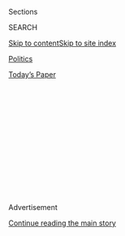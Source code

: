 <div id="app">

<div>

<div>

<div>

<div class="NYTAppHideMasthead css-1q2w90k e1suatyy0">

<div class="section css-ui9rw0 e1suatyy2">

<div class="css-eph4ug er09x8g0">

<div class="css-6n7j50">

</div>

<span class="css-1dv1kvn">Sections</span>

<div class="css-10488qs">

<span class="css-1dv1kvn">SEARCH</span>

</div>

[Skip to content](#site-content)[Skip to site
index](#site-index)

</div>

<div id="masthead-section-label" class="css-1wr3we4 eaxe0e00">

[Politics](https://www.nytimes.com/section/politics)

</div>

<div class="css-10698na e1huz5gh0">

</div>

</div>

<div id="masthead-bar-one" class="section hasLinks css-15hmgas e1csuq9d3">

<div class="css-uqyvli e1csuq9d0">

</div>

<div class="css-1uqjmks e1csuq9d1">

</div>

<div class="css-9e9ivx">

[](https://myaccount.nytimes.com/auth/login?response_type=cookie&client_id=vi)

</div>

<div class="css-1bvtpon e1csuq9d2">

[Today’s
Paper](https://www.nytimes.com/section/todayspaper)

</div>

</div>

</div>

</div>

<div data-aria-hidden="false">

<div id="site-content" data-role="main">

<div>

<div class="css-1aor85t" style="opacity:0.000000001;z-index:-1;visibility:hidden">

<div class="css-1hqnpie">

<div class="css-epjblv">

<span class="css-17xtcya">[Politics](/section/politics)</span><span class="css-x15j1o">|</span><span class="css-fwqvlz">Trump
Suggests Using Bedrock China Policy as Bargaining
Chip</span>

</div>

<div class="css-k008qs">

<div class="css-1iwv8en">

<span class="css-18z7m18"></span>

<div>

</div>

</div>

<span class="css-1n6z4y">https://nyti.ms/2hdI05H</span>

<div class="css-1705lsu">

<div class="css-4xjgmj">

<div class="css-4skfbu" data-role="toolbar" data-aria-label="Social Media Share buttons, Save button, and Comments Panel with current comment count" data-testid="share-tools">

  - 
  - 
  - 
  - 
    
    <div class="css-6n7j50">
    
    </div>

  - 

</div>

</div>

</div>

</div>

</div>

</div>

<div class="css-13pd83m">

</div>

<div id="top-wrapper" class="css-1sy8kpn">

<div id="top-slug" class="css-l9onyx">

Advertisement

</div>

[Continue reading the main
story](#after-top)

<div class="ad top-wrapper" style="text-align:center;height:100%;display:block;min-height:250px">

<div id="top" class="place-ad" data-position="top" data-size-key="top">

</div>

</div>

<div id="after-top">

</div>

</div>

<div id="sponsor-wrapper" class="css-1hyfx7x">

<div id="sponsor-slug" class="css-19vbshk">

Supported by

</div>

[Continue reading the main
story](#after-sponsor)

<div id="sponsor" class="ad sponsor-wrapper" style="text-align:center;height:100%;display:block">

</div>

<div id="after-sponsor">

</div>

</div>

<div class="css-1vkm6nb ehdk2mb0">

# Trump Suggests Using Bedrock China Policy as Bargaining Chip

</div>

![<span class="css-16f3y1r e13ogyst0">The government said it had
“serious concern” about President-elect Donald J. Trump’s comments on
the One China policy, renewing a debate that erupted nine days ago when
he spoke with the president of
Taiwan.</span><span class="css-cch8ym"><span class="css-1dv1kvn">Credit</span><span class="css-cnj6d5 e1z0qqy90" itemprop="copyrightHolder"><span class="css-1ly73wi e1tej78p0">Credit...</span><span>Doug
Mills/The New York
Times</span></span></span>](https://static01.nyt.com/images/2016/12/12/us/12diplo1/12diplo1-videoSixteenByNineJumbo1600.jpg)

<div class="css-xt80pu e12qa4dv0">

<div class="css-18e8msd">

<div class="css-vp77d3 epjyd6m0">

<div class="css-1baulvz">

By [<span class="css-1baulvz last-byline" itemprop="name">Mark
Landler</span>](http://www.nytimes.com/by/mark-landler)

</div>

</div>

  - Dec. 11,
    2016

  - 
    
    <div class="css-4xjgmj">
    
    <div class="css-d8bdto" data-role="toolbar" data-aria-label="Social Media Share buttons, Save button, and Comments Panel with current comment count" data-testid="share-tools">
    
      - 
      - 
      - 
      - 
        
        <div class="css-6n7j50">
        
        </div>
    
      - 
    
    </div>
    
    </div>

</div>

<div class="css-tk9fsr">

[阅读简体中文版](http://cn.nytimes.com/world/20161212/trump-taiwan-one-china/ "Read in Simplified Chinese")

</div>

</div>

<div class="section meteredContent css-1r7ky0e" name="articleBody" itemprop="articleBody">

<div class="css-1fanzo5 StoryBodyCompanionColumn">

<div class="css-53u6y8">

WASHINGTON — President-elect Donald J. Trump, defending [his recent
phone call with Taiwan’s
president](https://www.nytimes.com/2016/12/02/us/politics/trump-speaks-with-taiwans-leader-a-possible-affront-to-china.html),
asserted in an interview broadcast on Sunday that the United States was
not bound by the One China policy, the 44-year diplomatic understanding
that underpins America’s relationship with its biggest rival.

Mr. Trump, speaking on Fox News, said he understood the principle of a
single China that includes Taiwan, but declared, “I don’t know why we
have to be bound by a One China policy unless we make a deal with China
having to do with other things, including trade.”

“I mean, look,” he continued, “we’re being hurt very badly by China with
devaluation; with taxing us heavy at the borders when we don’t tax them;
with building a massive fortress in the middle of the South China Sea,
which they shouldn’t be doing; and, frankly, with not helping us at all
with North Korea.”

Mr. Trump is not the first incoming Republican president to question the
One China policy, but his suggestion that it could be used as a chip to
correct Chinese behavior sets him apart, several Asia experts said.
While Mr. Trump has been praised by some Republicans for taking a new
look at China policy, his stance could risk a backlash by Beijing, the
analysts said.

</div>

</div>

<div class="css-1fanzo5 StoryBodyCompanionColumn">

<div class="css-53u6y8">

Not since 1972, when President Richard M. Nixon and Mao Zedong enshrined
the One China principle in the Shanghai Communiqué, has an American
president or president-elect so publicly and explicitly questioned the
agreement, which resulted in the United States’ ending its diplomatic
recognition of Taiwan in 1979.

A spokesman for the Chinese Foreign Ministry said on Monday that the
government had “serious concern” about Mr. Trump’s remarks, renewing a
debate that erupted nine days ago when he took a congratulatory phone
call from President Tsai Ing-wen of Taiwan.

At first, Mr. Trump played down the implications of the call, saying he
was just being polite. Later, his aides said he was well aware of the
diplomatic repercussions of speaking to Taiwan’s leader. Lobbyists for
Taiwan, [including the law firm of former Senator Bob Dole of
Kansas](https://www.nytimes.com/2016/12/06/us/politics/bob-dole-taiwan-lobby-trump.html),
spent months laying the groundwork for the call.

On Friday, China’s senior foreign policy official, Yang Jiechi, met with
Lt. Gen. Michael T. Flynn, whom Mr. Trump has designated as his national
security adviser, according to a person told about the meeting. It was
not clear what the men had discussed.

Some Republican foreign policy experts — including John R. Bolton, who
is believed to be a front-runner for the post of deputy secretary of
state — have praised Mr. Trump for shaking up a decades-old diplomatic
agreement.

</div>

</div>

<div class="css-1fanzo5 StoryBodyCompanionColumn">

<div class="css-53u6y8">

As a candidate, Ronald Reagan criticized the decision to abrogate
recognition of Taiwan; after his election, he invited a delegation from
Taiwan to attend his inauguration, antagonizing Beijing.

In 1982, as president, Reagan pushed for the so-called Six Assurances,
one of which was a reaffirmation that the United States did not formally
recognize Chinese sovereignty over Taiwan. Still, he abided by the terms
of the 1979 joint communiqué that established relations between the
United States and China.

</div>

</div>

<div class="css-79elbk" data-testid="photoviewer-wrapper">

<div class="css-z3e15g" data-testid="photoviewer-wrapper-hidden">

</div>

<div class="css-1a48zt4 ehw59r15" data-testid="photoviewer-children">

![<span class="css-16f3y1r e13ogyst0" data-aria-hidden="true">President
Tsai Ing-wen of Taiwan speaking on the phone with Mr. Trump this month
at her office in Taipei,
Taiwan.</span><span class="css-cnj6d5 e1z0qqy90" itemprop="copyrightHolder"><span class="css-1ly73wi e1tej78p0">Credit...</span><span>Taiwan
Presidential
Office</span></span>](https://static01.nyt.com/images/2016/12/12/us/12diplo2/12diplo2-articleInline.jpg?quality=75&auto=webp&disable=upscale)

</div>

</div>

<div class="css-1fanzo5 StoryBodyCompanionColumn">

<div class="css-53u6y8">

But Mr. Trump’s suggestion that the policy could be wielded as a chip in
a broader negotiation with China has implications not just for
Washington’s relationship with Beijing, several experts on Asia said,
but also for America’s support for Taiwan.

“By putting One China up for grabs, Trump will suck all the oxygen out
of the U.S.-China relationship, and it risks eventually trading away
U.S. support for Taiwan for another U.S. interest,” said Evan Medeiros,
a former senior director for Asia at the National Security Council.

“There are good reasons why eight presidents since 1972 have relied on
the One China policy,” he added. “This is one area where the Trump team
would do well to heed the lessons of history instead of bucking them in
the uncertain hope of getting something.”

Jeffrey A. Bader, Mr. Medeiros’s predecessor in the Obama
administration, said the One China policy had “always been seen as a
foundation of the relationship.”

</div>

</div>

<div class="css-1fanzo5 StoryBodyCompanionColumn">

<div class="css-53u6y8">

“Now Trump apparently sees it as part of a broader set of new
transactions,” he said. “Mixing trade with an issue seen by Beijing as
involving sovereignty is likely to produce an angry Chinese backlash and
worsen both issues.”

[An
editorial](http://opinion.huanqiu.com/editorial/2016-12/9797239.html) on
Monday in The Global Times, a Chinese state-run tabloid, said that Mr.
Trump was “like a child in his ignorance of foreign policy.”

“The One China policy cannot be bought and sold,” the editorial said.
“Trump, it seems, only understands business and believes that
everything has a price.”

Mr. Trump, however, did not appear worried about inflaming Beijing. He
repeated in the Fox News interview many of the criticisms he has made
about China, emphasizing what he said was its unwillingness to help curb
the nuclear ambitions of its neighbor North Korea — an issue that
foreign policy experts believe could confront Mr. Trump as the first
geopolitical crisis of his presidency.

The president-elect said he would not tolerate having the Chinese
government dictate whether he could take a call from the president of
Taiwan. He reiterated that he had not placed the call, and described it
as “a very short call saying, ‘Congratulations, sir, on the victory.’”

The Chinese government, which once viewed Mr. Trump favorably as an
alternative to the hawkish Hillary Clinton, has struggled to respond to
Mr. Trump’s unorthodox approach. China’s foreign minister, Wang Yi,
initially played down the significance of the phone call, calling it a
“petty action by the Taiwan side” that he said would not upset the
longstanding policy of One China.

But as Mr. Trump has repeated his campaign criticisms of China — and as
his statements about Taiwan have rippled throughout the region — Beijing
has noticeably hardened its tone. It warned him last week, in a
front-page editorial in the overseas edition of People’s Daily, that
“creating troubles for the China-U.S. relationship is creating
troubles for the U.S. itself.”

In a pointed rejoinder to Mr. Trump, the editorial said that pushing
China on Taiwan “would greatly reduce the chance to achieve the goal of
making America great again.”

</div>

</div>

</div>

<div>

</div>

<div>

</div>

<div>

</div>

<div>

<div id="bottom-wrapper" class="css-1ede5it">

<div id="bottom-slug" class="css-l9onyx">

Advertisement

</div>

[Continue reading the main
story](#after-bottom)

<div id="bottom" class="ad bottom-wrapper" style="text-align:center;height:100%;display:block;min-height:90px">

</div>

<div id="after-bottom">

</div>

</div>

</div>

</div>

</div>

## Site Index

<div>

</div>

## Site Information Navigation

  - [© <span>2020</span> <span>The New York Times
    Company</span>](https://help.nytimes.com/hc/en-us/articles/115014792127-Copyright-notice)

<!-- end list -->

  - [NYTCo](https://www.nytco.com/)
  - [Contact
    Us](https://help.nytimes.com/hc/en-us/articles/115015385887-Contact-Us)
  - [Work with us](https://www.nytco.com/careers/)
  - [Advertise](https://nytmediakit.com/)
  - [T Brand Studio](http://www.tbrandstudio.com/)
  - [Your Ad
    Choices](https://www.nytimes.com/privacy/cookie-policy#how-do-i-manage-trackers)
  - [Privacy](https://www.nytimes.com/privacy)
  - [Terms of
    Service](https://help.nytimes.com/hc/en-us/articles/115014893428-Terms-of-service)
  - [Terms of
    Sale](https://help.nytimes.com/hc/en-us/articles/115014893968-Terms-of-sale)
  - [Site
    Map](https://spiderbites.nytimes.com)
  - [Help](https://help.nytimes.com/hc/en-us)
  - [Subscriptions](https://www.nytimes.com/subscription?campaignId=37WXW)

</div>

</div>

</div>

</div>
